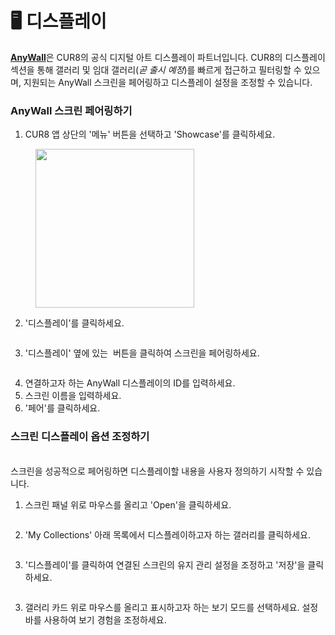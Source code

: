 # 🖥️ 디스플레이

[**AnyWall**](https://www.anywall.io/)은 CUR8의 공식 디지털 아트 디스플레이 파트너입니다. CUR8의 디스플레이 섹션을 통해 갤러리 및 임대 갤러리(_곧 출시 예정_)를 빠르게 접근하고 필터링할 수 있으며, 지원되는 AnyWall 스크린을 페어링하고 디스플레이 설정을 조정할 수 있습니다.

### AnyWall 스크린 페어링하기

1. CUR8 앱 상단의 '메뉴' 버튼을 선택하고 'Showcase'를 클릭하세요.

<figure><img src="../../.gitbook/assets/Screenshot 2025-01-03 at 10.48.05.png" alt="" width="254"><figcaption></figcaption></figure>

2. '디스플레이'를 클릭하세요.

<figure><img src="../../.gitbook/assets/Screenshot 2025-01-03 at 12.14.18.png" alt=""><figcaption></figcaption></figure>

3. '디스플레이' 옆에 있는 <img src="../../.gitbook/assets/Screenshot 2024-04-12 at 08.27.05.png" alt="" data-size="line"> 버튼을 클릭하여 스크린을 페어링하세요.

<figure><img src="../../.gitbook/assets/Screenshot 2024-04-30 at 10.28.52.png" alt=""><figcaption></figcaption></figure>

4. 연결하고자 하는 AnyWall 디스플레이의 ID를 입력하세요.
5. 스크린 이름을 입력하세요.
6. '페어'를 클릭하세요.

### 스크린 디스플레이 옵션 조정하기

\
스크린을 성공적으로 페어링하면 디스플레이할 내용을 사용자 정의하기 시작할 수 있습니다.

1. 스크린 패널 위로 마우스를 올리고 'Open'을 클릭하세요.

<figure><img src="../../.gitbook/assets/Screenshot 2025-01-03 at 12.16.39.png" alt=""><figcaption></figcaption></figure>

2. 'My Collections' 아래 목록에서 디스플레이하고자 하는 갤러리를 클릭하세요.

<figure><img src="../../.gitbook/assets/Screenshot 2025-01-03 at 12.18.04.png" alt=""><figcaption></figcaption></figure>

3. '디스플레이'를 클릭하여 연결된 스크린의 유지 관리 설정을 조정하고 '저장'을 클릭하세요.

<figure><img src="../../.gitbook/assets/Screenshot 2025-01-03 at 12.18.47.png" alt=""><figcaption></figcaption></figure>

3. 갤러리 카드 위로 마우스를 올리고 표시하고자 하는 보기 모드를 선택하세요. 설정 바를 사용하여 보기 경험을 조정하세요.

<figure><img src="../../.gitbook/assets/Screenshot 2025-01-03 at 12.21.08.png" alt=""><figcaption></figcaption></figure>